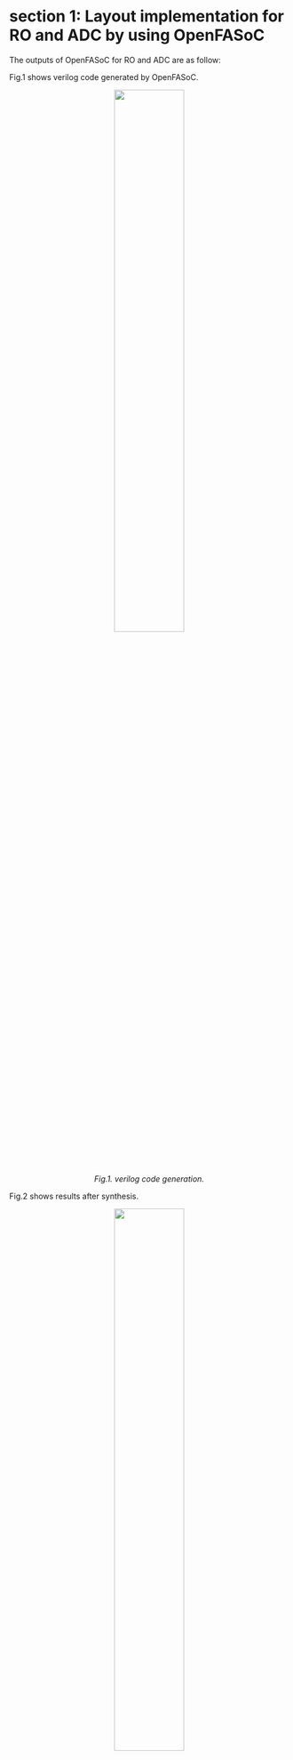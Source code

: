 # section 1: Layout implementation for RO and ADC by using OpenFASoC

The outputs of OpenFASoC for RO and ADC are as follow:<br>

Fig.1 shows verilog code generated by OpenFASoC.
<p align="center">
 <img src="https://user-images.githubusercontent.com/38715276/225945744-8e7744b9-4d88-44ef-9561-9d93088903a1.PNG"  style="width:50%"/>
    <br>
    <em>Fig.1. verilog code generation.</em>
</p>

Fig.2 shows results after synthesis.
<p align="center">
 <img src="https://user-images.githubusercontent.com/38715276/225946470-cc9de8db-246c-4745-8e6b-7e5f50ba5240.PNG"  style="width:50%"/>
    <br>
    <em>Fig.2. the result of synthesis.</em>
</p>

i face an error in fllorplan step.

